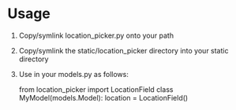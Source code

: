 # Usage

1. Copy/symlink location_picker.py onto your path
2. Copy/symlink the static/location_picker directory into your static directory
3. Use in your models.py as follows:

    from location_picker import LocationField
    class MyModel(models.Model):
        location = LocationField()
    
